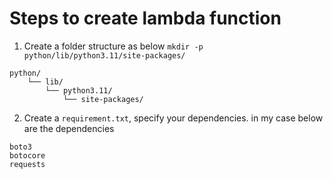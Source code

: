 # Steps to create lambda function 

1. Create a folder structure as below `mkdir -p python/lib/python3.11/site-packages/`

```
python/
    └── lib/
        └── python3.11/
            └── site-packages/

```

2. Create a `requirement.txt`, specify your dependencies. in my case below are the dependencies

```
boto3
botocore
requests
```
